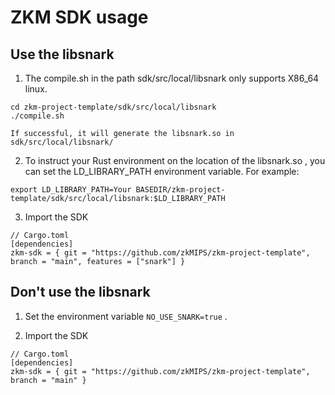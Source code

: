 # ZKM SDK usage

## Use the libsnark

1. The  compile.sh in the path sdk/src/local/libsnark only supports X86_64 linux.
   
```
cd zkm-project-template/sdk/src/local/libsnark
./compile.sh
```
    If successful, it will generate the libsnark.so in sdk/src/local/libsnark/

2. To instruct your Rust environment on the location of the libsnark.so , you can set the LD_LIBRARY_PATH environment variable. For example:

```
export LD_LIBRARY_PATH=Your BASEDIR/zkm-project-template/sdk/src/local/libsnark:$LD_LIBRARY_PATH  
```

3. Import the SDK
   
```
// Cargo.toml
[dependencies]
zkm-sdk = { git = "https://github.com/zkMIPS/zkm-project-template", branch = "main", features = ["snark"] }
```

## Don't use the libsnark

1. Set the environment variable `NO_USE_SNARK=true` .
  
2. Import the SDK
   
```
// Cargo.toml
[dependencies]
zkm-sdk = { git = "https://github.com/zkMIPS/zkm-project-template", branch = "main" }
```
